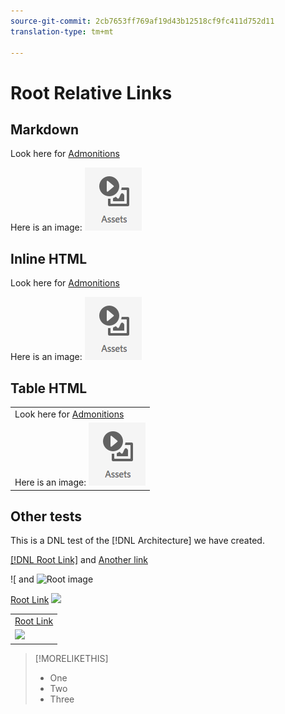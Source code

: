 ```yaml
---
source-git-commit: 2cb7653ff769af19d43b12518cf9fc411d752d11
translation-type: tm+mt

---
```

# Root Relative Links

## Markdown

Look here for [Admonitions](/help/testing/admonition.md)

Here is an image: ![Assets](/assets/2018-07-24-13-47-56.png)

## Inline HTML

Look here for <a href="/help/testing/admonition.md">Admonitions</a>

Here is an image: <img src="/assets/2018-07-24-13-47-56.png"/>

## Table HTML

<table>
    <tr>
        <td>Look here for <a href="/help/testing/admonition.md">Admonitions</a></td>
    </tr>
    <tr>
        <td>Here is an image: <img src="/assets/2018-07-24-13-47-56.png"/></td>
    </tr>
</table>


## Other tests

This is a DNL test of the [!DNL Architecture] we have created.


[[!DNL Root Link]](/help/testing/code-block.md) and [Another link](/help/testing/code-block.md)

![[](/image.png) and ![Root image](/image.png)


<a href="/help/testing/code-block.md">Root Link</a>
<img src="/image.png"/>


<table>
<tr>
<td>
<a href="/help/testing/code-block.md">Root Link</a>
</td>
</tr>
<tr>
<td>
<img src="/image.png"/>
</td>
</tr>
</table>

>[!MORELIKETHIS]
>* One
>* Two
>* Three